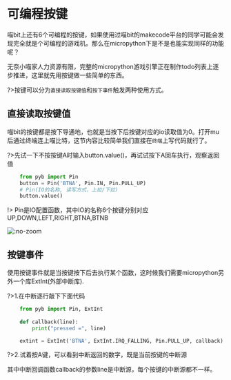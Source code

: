 # 可编程按键

喵bit上还有6个可编程的按键，如果使用过喵bit的makecode平台的同学可能会发现完全就是个可编程的游戏机。那么在micropython下是不是也能实现同样的功能呢？    

无奈小喵家人力资源有限，完整的micropython游戏引擎正在制作todo列表上逐步推进，这里就先用按键做一些简单的东西。

?>按键可以分为`直接读取按键值`和`按下事件`触发两种使用方式。

## 直接读取按键值

喵bit的按键都是按下导通地，也就是当按下后按键对应的io读取值为0。打开mu后通过终端连上喵比特，这节内容比较简单我们直接在`终端`上写代码就行了。  

?>先试一下不按按键A时输入button.value()，再试试按下A回车执行，观察返回值     

```python
	from pyb import Pin
	button = Pin('BTNA', Pin.IN, Pin.PULL_UP)  
	# Pin(IO的名称, 读写方式，上拉/下拉)  
	button.value()
```  

!> Pin是IO配置函数，其中IO的名称6个按键分别对应UP,DOWN,LEFT,RIGHT,BTNA,BTNB

![](https://s2.ax1x.com/2019/01/29/kQy8Ln.png ':no-zoom')

## 按键事件

使用按键事件就是当按键按下后去执行某个函数，这时候我们需要micropython另外一个库ExtInt(外部中断库).

?>1.在中断逐行敲下下面代码  
```python
	from pyb import Pin, ExtInt
	
	def callback(line):
	    print("pressed =", line)

	extint = ExtInt('BTNA', ExtInt.IRQ_FALLING, Pin.PULL_UP, callback)
```  
  
?>2.试着按A键，可以看到中断返回的数字，既是当前按键的中断源  
  
<!-- ?>3.下面结合显示，将每个按键的中断源一口气测得。拷贝如下程序到main.py并保存  
   -->

其中中断回调函数callback的参数line是中断源，每个按键的中断源都不一样。


